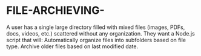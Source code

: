# FILE-ARCHIEVING-
A user has a single large directory filled with mixed files (images, PDFs, docs, videos, etc.) scattered without any organization. They want a Node.js script that will:  Automatically organize files into subfolders based on file type.  Archive older files based on last modified date.
